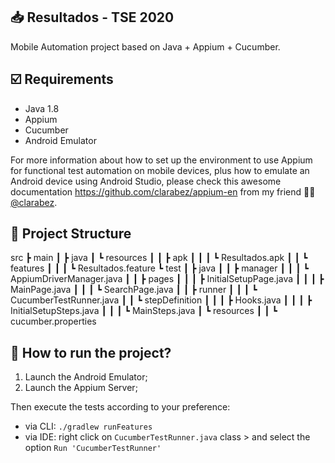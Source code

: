 ## :inbox_tray: Resultados - TSE 2020 
Mobile Automation project based on Java + Appium + Cucumber.

## :ballot_box_with_check: Requirements
* Java 1.8
* Appium
* Cucumber
* Android Emulator

For more information about how to set up the environment to use Appium for functional test automation on mobile devices, plus how to emulate an Android device using Android Studio, please check this awesome documentation https://github.com/clarabez/appium-en from my friend :woman_teacher: [@clarabez][https://github.com/clarabez].

## :triangular_ruler: Project Structure
src
 ┣ main
 ┃ ┣ java
 ┃ ┗ resources
 ┃ ┃ ┣ apk
 ┃ ┃ ┃ ┗ Resultados.apk
 ┃ ┃ ┗ features
 ┃ ┃ ┃ ┗ Resultados.feature
 ┗ test
 ┃ ┣ java
 ┃ ┃ ┣ manager
 ┃ ┃ ┃ ┗ AppiumDriverManager.java
 ┃ ┃ ┣ pages
 ┃ ┃ ┃ ┣ InitialSetupPage.java
 ┃ ┃ ┃ ┣ MainPage.java
 ┃ ┃ ┃ ┗ SearchPage.java
 ┃ ┃ ┣ runner
 ┃ ┃ ┃ ┗ CucumberTestRunner.java
 ┃ ┃ ┗ stepDefinition
 ┃ ┃ ┃ ┣ Hooks.java
 ┃ ┃ ┃ ┣ InitialSetupSteps.java
 ┃ ┃ ┃ ┗ MainSteps.java
 ┃ ┗ resources
 ┃ ┃ ┗ cucumber.properties

## :rocket: How to run the project?
1. Launch the Android Emulator;
2. Launch the Appium Server;

Then execute the tests according to your preference: 
* via CLI: `./gradlew runFeatures`
* via IDE: right click on `CucumberTestRunner.java` class > and select the option `Run 'CucumberTestRunner'`



[https://github.com/clarabez]: https://github.com/clarabez
